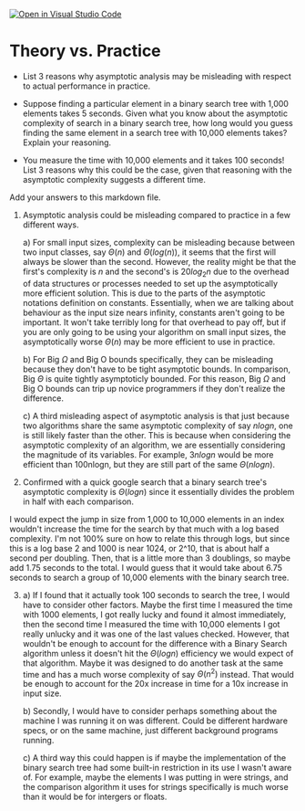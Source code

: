 [![Open in Visual Studio Code](https://classroom.github.com/assets/open-in-vscode-718a45dd9cf7e7f842a935f5ebbe5719a5e09af4491e668f4dbf3b35d5cca122.svg)](https://classroom.github.com/online_ide?assignment_repo_id=11973595&assignment_repo_type=AssignmentRepo)
# Theory vs. Practice

- List 3 reasons why asymptotic analysis may be misleading with respect to
  actual performance in practice.

- Suppose finding a particular element in a binary search tree with 1,000
  elements takes 5 seconds. Given what you know about the asymptotic complexity
  of search in a binary search tree, how long would you guess finding the same
  element in a search tree with 10,000 elements takes? Explain your reasoning.

- You measure the time with 10,000 elements and it takes 100 seconds! List 3
  reasons why this could be the case, given that reasoning with the asymptotic
  complexity suggests a different time.

Add your answers to this markdown file.

1. Asymptotic analysis could be misleading compared to practice in a few different ways. 

    a) For small input sizes, complexity can be misleading because between two input classes, say $\Theta\left(n\right)$ and $\Theta\left(log(n)\right)$, it seems that the first will always be slower than the second. However, the reality might be that the first's complexity is $n$ and the second's is $20log_{2}n$ due to the overhead of data structures or processes needed to set up the asymptotically more efficient solution. This is due to the parts of the asymptotic notations definition on constants. Essentially, when we are talking about behaviour as the input size nears infinity, constants aren't going to be important. It won't take terribly long for that overhead to pay off, but if you are only going to be using your algorithm on small input sizes, the asymptotically worse $\Theta\left(n\right)$ may be more efficient to use in practice.

    b) For Big $\Omega$ and Big O bounds specifically, they can be misleading because they don't have to be tight asymptotic bounds. In comparison, Big $\Theta$ is quite tightly asymptoticly bounded. For this reason, Big $\Omega$ and Big O bounds can trip up novice programmers if they don't realize the difference.

    c) A third misleading aspect of asymptotic analysis is that just because two algorithms share the same asymptotic complexity of say $nlogn$, one is still likely faster than the other. This is because when considering the asymptotic complexity of an algorithm, we are essentially considering the magnitude of its variables. For example, $3nlogn$ would be more efficient than 100nlogn, but they are still part of the same $\Theta(nlogn)$.

2. Confirmed with a quick google search that a binary search tree's asymptotic complexity is $\Theta(logn)$ since it essentially divides the problem in half with each comparison.

I would expect the jump in size from 1,000 to 10,000 elements in an index wouldn't increase the time for the search by that much with a log based complexity. I'm not 100% sure on how to relate this through logs, but since this is a log base 2 and 1000 is near 1024, or 2^10, that is about half a second per doubling. Then, that is a little more than 3 doublings, so maybe add 1.75 seconds to the total. I would guess that it would take about 6.75 seconds to search a group of 10,000 elements with the binary search tree.

3. a) If I found that it actually took 100 seconds to search the tree, I would have to consider other factors. Maybe the first time I measured the time with 1000 elements, I got really lucky and found it almost immediately, then the second time I measured the time with 10,000 elements I got really unlucky and it was one of the last values checked. However, that wouldn't be enough to account for the difference with a Binary Search algorithm unless it doesn't hit the $\Theta\left(logn\right)$ efficiency we would expect of that algorithm. Maybe it was designed to do another task at the same time and has a much worse complexity of say $\Theta\left(n^2\right)$ instead. That would be enough to account for the 20x increase in time for a 10x increase in input size.

    b) Secondly, I would have to consider perhaps something about the machine I was running it on was different. Could be different hardware specs, or on the same machine, just different background programs running. 
    
    c) A third way this could happen is if maybe the implementation of the binary search tree had some built-in restriction in its use I wasn't aware of. For example, maybe the elements I was putting in were strings, and the comparison algorithm it uses for strings specifically is much worse than it would be for intergers or floats. 